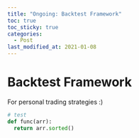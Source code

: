 ```yaml
---
title: "Ongoing: Backtest Framework"
toc: true
toc_sticky: true
categories: 
  - Post
last_modified_at: 2021-01-08
---
```


# Backtest Framework

For personal trading strategies :)

```Python
# test
def func(arr):
  return arr.sorted()
```
